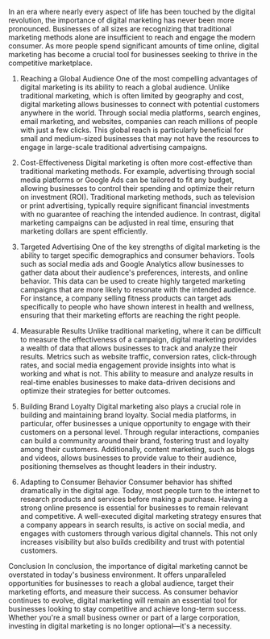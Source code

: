 In an era where nearly every aspect of life has been touched by the digital revolution, the importance of digital marketing has never been more pronounced. Businesses of all sizes are recognizing that traditional marketing methods alone are insufficient to reach and engage the modern consumer. As more people spend significant amounts of time online, digital marketing has become a crucial tool for businesses seeking to thrive in the competitive marketplace.

1. Reaching a Global Audience
One of the most compelling advantages of digital marketing is its ability to reach a global audience. Unlike traditional marketing, which is often limited by geography and cost, digital marketing allows businesses to connect with potential customers anywhere in the world. Through social media platforms, search engines, email marketing, and websites, companies can reach millions of people with just a few clicks. This global reach is particularly beneficial for small and medium-sized businesses that may not have the resources to engage in large-scale traditional advertising campaigns.

2. Cost-Effectiveness
Digital marketing is often more cost-effective than traditional marketing methods. For example, advertising through social media platforms or Google Ads can be tailored to fit any budget, allowing businesses to control their spending and optimize their return on investment (ROI). Traditional marketing methods, such as television or print advertising, typically require significant financial investments with no guarantee of reaching the intended audience. In contrast, digital marketing campaigns can be adjusted in real time, ensuring that marketing dollars are spent efficiently.

3. Targeted Advertising
One of the key strengths of digital marketing is the ability to target specific demographics and consumer behaviors. Tools such as social media ads and Google Analytics allow businesses to gather data about their audience's preferences, interests, and online behavior. This data can be used to create highly targeted marketing campaigns that are more likely to resonate with the intended audience. For instance, a company selling fitness products can target ads specifically to people who have shown interest in health and wellness, ensuring that their marketing efforts are reaching the right people.

4. Measurable Results
Unlike traditional marketing, where it can be difficult to measure the effectiveness of a campaign, digital marketing provides a wealth of data that allows businesses to track and analyze their results. Metrics such as website traffic, conversion rates, click-through rates, and social media engagement provide insights into what is working and what is not. This ability to measure and analyze results in real-time enables businesses to make data-driven decisions and optimize their strategies for better outcomes.

5. Building Brand Loyalty
Digital marketing also plays a crucial role in building and maintaining brand loyalty. Social media platforms, in particular, offer businesses a unique opportunity to engage with their customers on a personal level. Through regular interactions, companies can build a community around their brand, fostering trust and loyalty among their customers. Additionally, content marketing, such as blogs and videos, allows businesses to provide value to their audience, positioning themselves as thought leaders in their industry.

6. Adapting to Consumer Behavior
Consumer behavior has shifted dramatically in the digital age. Today, most people turn to the internet to research products and services before making a purchase. Having a strong online presence is essential for businesses to remain relevant and competitive. A well-executed digital marketing strategy ensures that a company appears in search results, is active on social media, and engages with customers through various digital channels. This not only increases visibility but also builds credibility and trust with potential customers.

Conclusion
In conclusion, the importance of digital marketing cannot be overstated in today's business environment. It offers unparalleled opportunities for businesses to reach a global audience, target their marketing efforts, and measure their success. As consumer behavior continues to evolve, digital marketing will remain an essential tool for businesses looking to stay competitive and achieve long-term success. Whether you're a small business owner or part of a large corporation, investing in digital marketing is no longer optional—it's a necessity.
